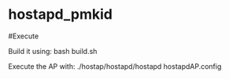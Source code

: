 # hostapd_pmkid

#Execute

Build it using:
bash build.sh

Execute the AP with:
./hostap/hostapd/hostapd hostapdAP.config
